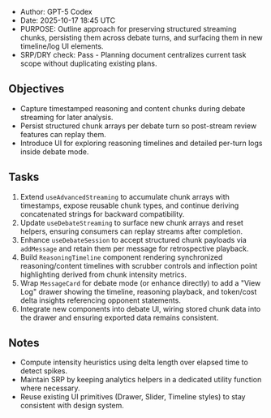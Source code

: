 * Author: GPT-5 Codex
* Date: 2025-10-17 18:45 UTC
* PURPOSE: Outline approach for preserving structured streaming chunks, persisting them across debate turns, and surfacing them in new timeline/log UI elements.
* SRP/DRY check: Pass - Planning document centralizes current task scope without duplicating existing plans.

## Objectives
- Capture timestamped reasoning and content chunks during debate streaming for later analysis.
- Persist structured chunk arrays per debate turn so post-stream review features can replay them.
- Introduce UI for exploring reasoning timelines and detailed per-turn logs inside debate mode.

## Tasks
1. Extend `useAdvancedStreaming` to accumulate chunk arrays with timestamps, expose reusable chunk types, and continue deriving concatenated strings for backward compatibility.
2. Update `useDebateStreaming` to surface new chunk arrays and reset helpers, ensuring consumers can replay streams after completion.
3. Enhance `useDebateSession` to accept structured chunk payloads via `addMessage` and retain them per message for retrospective playback.
4. Build `ReasoningTimeline` component rendering synchronized reasoning/content timelines with scrubber controls and inflection point highlighting derived from chunk intensity metrics.
5. Wrap `MessageCard` for debate mode (or enhance directly) to add a "View Log" drawer showing the timeline, reasoning playback, and token/cost delta insights referencing opponent statements.
6. Integrate new components into debate UI, wiring stored chunk data into the drawer and ensuring exported data remains consistent.

## Notes
- Compute intensity heuristics using delta length over elapsed time to detect spikes.
- Maintain SRP by keeping analytics helpers in a dedicated utility function where necessary.
- Reuse existing UI primitives (Drawer, Slider, Timeline styles) to stay consistent with design system.
